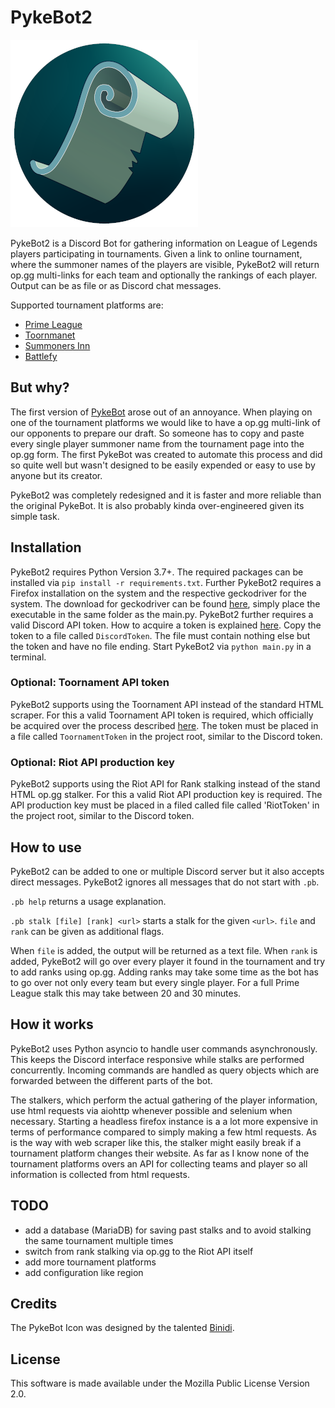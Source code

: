 # PykeBot2

![alt text](./PykeIcon2Resize.png)

PykeBot2 is a Discord Bot for gathering information on League of Legends players participating in tournaments.
Given a link to online tournament, where the summoner names of the players are visible,
PykeBot2 will return op.gg multi-links for each team and optionally the rankings of each player.
Output can be as file or as Discord chat messages.

Supported tournament platforms are:
- [Prime League](https://www.primeleague.gg/de/start)
- [Toornmanet](https://www.toornament.com/en_US/)
- [Summoners Inn](https://www.summoners-inn.de/de/start)
- [Battlefy](https://battlefy.com/)

## But why?
The first version of [PykeBot](https://github.com/Twalord/PykeBot) arose out of an annoyance.
When playing on one of the tournament platforms we would like to have a op.gg multi-link of our opponents to prepare our draft.
So someone has to copy and paste every single player summoner name from the tournament page into the op.gg form.
The first PykeBot was created to automate this process and did so quite well but wasn't designed to be easily expended or easy to use by anyone but its creator.

PykeBot2 was completely redesigned and it is faster and more reliable than the original PykeBot.
It is also probably kinda over-engineered given its simple task.

## Installation
PykeBot2 requires Python Version 3.7+.
The required packages can be installed via `pip install -r requirements.txt`.
Further PykeBot2 requires a Firefox installation on the system and the respective geckodriver for the system.
The download for geckodriver can be found [here](https://github.com/mozilla/geckodriver/releases),
simply place the executable in the same folder as the main.py.
PykeBot2 further requires a valid Discord API token. How to acquire a token is explained [here](https://github.com/reactiflux/discord-irc/wiki/Creating-a-discord-bot-&-getting-a-token).
Copy the token to a file called `DiscordToken`. 
The file must contain nothing else but the token and have no file ending.
Start PykeBot2 via `python main.py` in a terminal.

### Optional: Toornament API token
PykeBot2 supports using the Toornament API instead of the standard HTML scraper.
For this a valid Toornament API token is required, which officially be acquired over the process described [here](https://developer.toornament.com/v2/overview/get-started).
The token must be placed in a file called `ToornamentToken` in the project root, similar to the Discord token.

### Optional: Riot API production key
PykeBot2 supports using the Riot API for Rank stalking instead of the stand HTML op.gg stalker.
For this a valid Riot API production key is required.
The API production key must be placed in a filed called file called 'RiotToken' in the project root, similar to the Discord token.

## How to use
PykeBot2 can be added to one or multiple Discord server but it also accepts direct messages.
PykeBot2 ignores all messages that do not start with `.pb`.

`.pb help` returns a usage explanation.

`.pb stalk [file] [rank] <url>` starts a stalk for the given `<url>`. 
`file` and `rank` can be given as additional flags.

When `file` is added, the output will be returned as a text file.
When `rank` is added, PykeBot2 will go over every player it found in the tournament and try to add ranks using op.gg.
Adding ranks may take some time as the bot has to go over not only every team but every single player.
For a full Prime League stalk this may take between 20 and 30 minutes.

## How it works
PykeBot2 uses Python asyncio to handle user commands asynchronously. 
This keeps the Discord interface responsive while stalks are performed concurrently.
Incoming commands are handled as query objects which are forwarded between the different parts of the bot.

The stalkers, which perform the actual gathering of the player information, use html requests via aiohttp whenever possible
and selenium when necessary. Starting a headless firefox instance is a a lot more expensive in terms of performance
compared to simply making a few html requests. 
As is the way with web scraper like this, the stalker might easily break if a tournament platform changes their website.
As far as I know none of the tournament platforms overs an API for collecting teams and player so all information is collected from html requests.

## TODO

- add a database (MariaDB) for saving past stalks and to avoid stalking the same tournament multiple times
- switch from rank stalking via op.gg to the Riot API itself
- add more tournament platforms
- add configuration like region

## Credits
The PykeBot Icon was designed by the talented [Binidi](https://www.deviantart.com/binidi/art/Pyke-Icon-808245658).

## License
This software is made available under the Mozilla Public License Version 2.0.